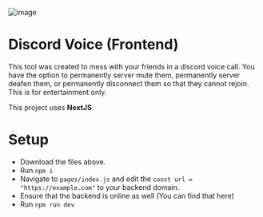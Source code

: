 ![image](https://user-images.githubusercontent.com/49812749/148325178-cb4a66f1-2005-4379-97ac-313526f1dfdd.png)
# Discord Voice (Frontend)

This tool was created to mess with your friends in a discord voice call. You have the option to permanently server mute them, permanently server deafen them, or permanently disconnect them so that they cannot rejoin. This is for entertainment only.

This project uses **NextJS**

# Setup
- Download the files above. 
- Run `npm i`
- Navigate to `pages/index.js` and edit the `const url = "https://example.com"` to your backend domain.
- Ensure that the backend is online as well (You can find that here)
- Run `npm run dev`
